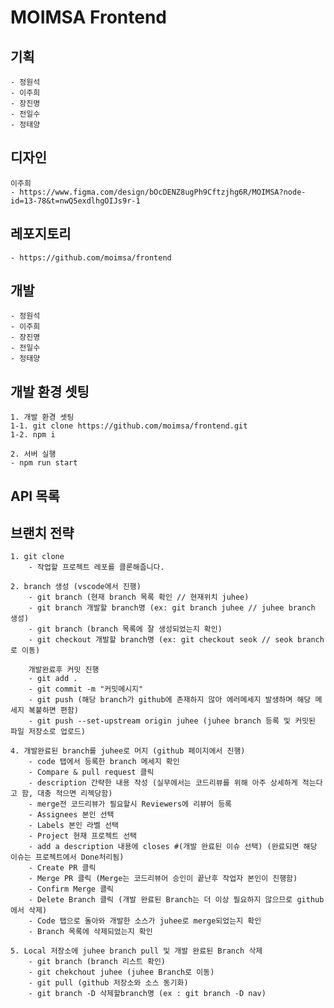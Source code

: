 # MOIMSA Frontend

## 기획

    - 정원석
    - 이주희
    - 장진명
    - 전일수
    - 정태양

## 디자인

    이주희
    - https://www.figma.com/design/bOcDENZ8ugPh9Cftzjhg6R/MOIMSA?node-id=13-78&t=nwQ5exdlhgOIJs9r-1

## 레포지토리

    - https://github.com/moimsa/frontend

## 개발

    - 정원석
    - 이주희
    - 장진명
    - 전일수
    - 정태양

## 개발 환경 셋팅

    1. 개발 환경 셋팅
    1-1. git clone https://github.com/moimsa/frontend.git
    1-2. npm i

    2. 서버 실행
    - npm run start 

## API 목록


## 브랜치 전략

    1. git clone
        - 작업할 프로젝트 레포를 클론해줍니다.

    2. branch 생성 (vscode에서 진행)
        - git branch (현재 branch 목록 확인 // 현재위치 juhee)
        - git branch 개발할 branch명 (ex: git branch juhee // juhee branch 생성)
        - git branch (branch 목록에 잘 생성되었는지 확인)
        - git checkout 개발할 branch명 (ex: git checkout seok // seok branch로 이동)

        개발완료후 커밋 진행
        - git add .
        - git commit -m "커밋메시지"
        - git push (해당 branch가 github에 존재하지 않아 에러메세지 발생하며 해당 메세지 복붙하면 편함)
        - git push --set-upstream origin juhee (juhee branch 등록 및 커밋된 파일 저장소로 업로드)

    4. 개발완료된 branch를 juhee로 머지 (github 페이지에서 진행)
        - code 탭에서 등록한 branch 메세지 확인
        - Compare & pull request 클릭
        - description 간략한 내용 작성 (실무에서는 코드리뷰를 위해 아주 상세하게 적는다고 함, 대충 적으면 리젝당함)
        - merge전 코드리뷰가 필요할시 Reviewers에 리뷰어 등록
        - Assignees 본인 선택
        - Labels 본인 라벨 선택
        - Project 현재 프로젝트 선택
        - add a description 내용에 closes #(개발 완료된 이슈 선택) (완료되면 해당 이슈는 프로젝트에서 Done처리됨)
        - Create PR 클릭
        - Merge PR 클릭 (Merge는 코드리뷰어 승인이 끝난후 작업자 본인이 진행함)
        - Confirm Merge 클릭
        - Delete Branch 클릭 (개발 완료된 Branch는 더 이상 필요하지 않으므로 github에서 삭제)
        - Code 탭으로 돌아와 개발한 소스가 juhee로 merge되었는지 확인
        - Branch 목록에 삭제되었는지 확인

    5. Local 저장소에 juhee branch pull 및 개발 완료된 Branch 삭제
        - git branch (branch 리스트 확인)
        - git chekchout juhee (juhee Branch로 이동)
        - git pull (github 저장소와 소스 동기화)
        - git branch -D 삭제할branch명 (ex : git branch -D nav)